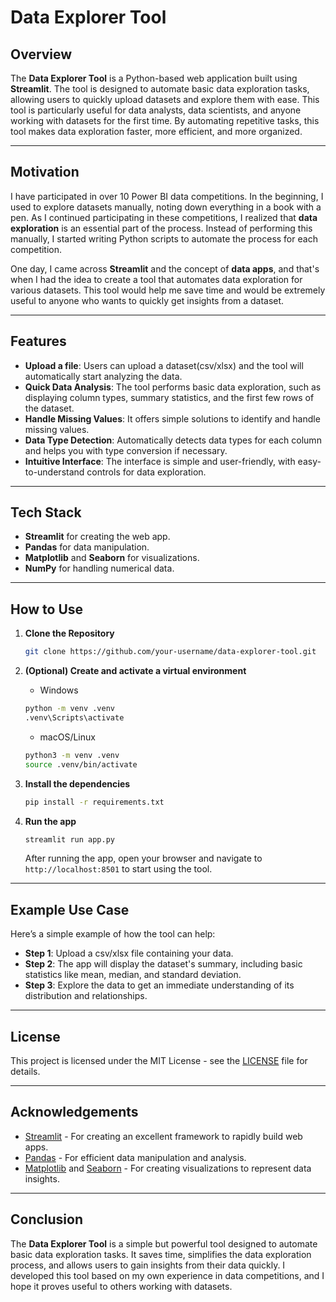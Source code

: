 # Data Explorer Tool

## Overview

The **Data Explorer Tool** is a Python-based web application built using **Streamlit**. The tool is designed to automate basic data exploration tasks, allowing users to quickly upload datasets and explore them with ease. This tool is particularly useful for data analysts, data scientists, and anyone working with datasets for the first time. By automating repetitive tasks, this tool makes data exploration faster, more efficient, and more organized.

---

## Motivation

I have participated in over 10 Power BI data competitions. In the beginning, I used to explore datasets manually, noting down everything in a book with a pen. As I continued participating in these competitions, I realized that **data exploration** is an essential part of the process. Instead of performing this manually, I started writing Python scripts to automate the process for each competition. 

One day, I came across **Streamlit** and the concept of **data apps**, and that's when I had the idea to create a tool that automates data exploration for various datasets. This tool would help me save time and would be extremely useful to anyone who wants to quickly get insights from a dataset.

---

## Features

- **Upload a file**: Users can upload a dataset(csv/xlsx) and the tool will automatically start analyzing the data.
- **Quick Data Analysis**: The tool performs basic data exploration, such as displaying column types, summary statistics, and the first few rows of the dataset.
- **Handle Missing Values**: It offers simple solutions to identify and handle missing values.
- **Data Type Detection**: Automatically detects data types for each column and helps you with type conversion if necessary.
- **Intuitive Interface**: The interface is simple and user-friendly, with easy-to-understand controls for data exploration.

---

## Tech Stack

- **Streamlit** for creating the web app.
- **Pandas** for data manipulation.
- **Matplotlib** and **Seaborn** for visualizations.
- **NumPy** for handling numerical data.

---

## How to Use

1. **Clone the Repository**

    ```bash
    git clone https://github.com/your-username/data-explorer-tool.git
    ```

2. **(Optional) Create and activate a virtual environment**

    * Windows
    ```bash
    python -m venv .venv
    .venv\Scripts\activate
    ```

    * macOS/Linux
    ```bash
    python3 -m venv .venv
    source .venv/bin/activate
    ```

3. **Install the dependencies**

    ```bash
    pip install -r requirements.txt
    ```

4. **Run the app**

    ```bash
    streamlit run app.py
    ```

    After running the app, open your browser and navigate to `http://localhost:8501` to start using the tool.

---

## Example Use Case

Here’s a simple example of how the tool can help:

- **Step 1**: Upload a csv/xlsx file containing your data.
- **Step 2**: The app will display the dataset's summary, including basic statistics like mean, median, and standard deviation.
- **Step 3**: Explore the data to get an immediate understanding of its distribution and relationships.


---

## License

This project is licensed under the MIT License - see the [LICENSE](LICENSE) file for details.

---

## Acknowledgements

- [Streamlit](https://streamlit.io/) - For creating an excellent framework to rapidly build web apps.
- [Pandas](https://pandas.pydata.org/) - For efficient data manipulation and analysis.
- [Matplotlib](https://matplotlib.org/) and [Seaborn](https://seaborn.pydata.org/) - For creating visualizations to represent data insights.

---

## Conclusion

The **Data Explorer Tool** is a simple but powerful tool designed to automate basic data exploration tasks. It saves time, simplifies the data exploration process, and allows users to gain insights from their data quickly. I developed this tool based on my own experience in data competitions, and I hope it proves useful to others working with datasets.

